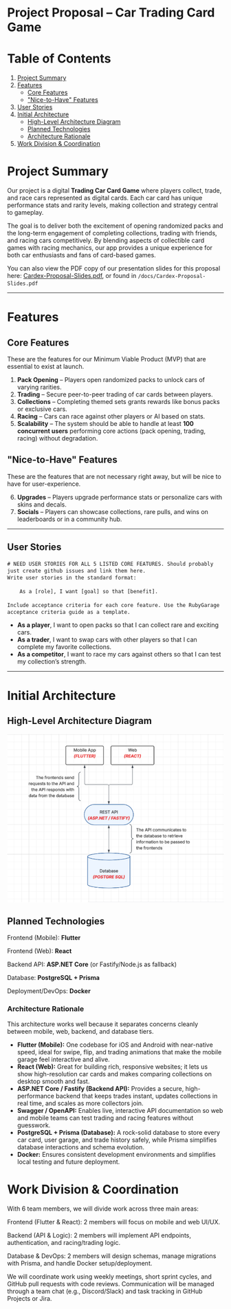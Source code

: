 # Project Proposal – Car Trading Card Game

# Table of Contents

1. [Project Summary](#project-summary)
2. [Features](#features)
   - [Core Features](#core-features)
   - ["Nice-to-Have" Features](#nice-to-have-features)
3. [User Stories](#user-stories)
4. [Initial Architecture](#initial-architecture)
   - [High-Level Architecture Diagram](#high-level-architecture-diagram)
   - [Planned Technologies](#planned-technologies)
   - [Architecture Rationale](#architecture-rationale)
5. [Work Division & Coordination](#work-division--coordination)

# Project Summary
Our project is a digital **Trading Car Card Game** where players collect, trade, and race cars represented as digital cards. Each car card has unique performance stats and rarity levels, making collection and strategy central to gameplay.  

The goal is to deliver both the excitement of opening randomized packs and the long-term engagement of completing collections, trading with friends, and racing cars competitively. By blending aspects of collectible card games with racing mechanics, our app provides a unique experience for both car enthusiasts and fans of card-based games.

You can also view the PDF copy of our presentation slides for this proposal here: [Cardex-Proposal-Slides.pdf](docs/Cardex-Proposal-Slides.pdf), or found in `/docs/Cardex-Proposal-Slides.pdf`

---

# Features

## Core Features

These are the features for our Minimum Viable Product (MVP) that are essential to exist at launch.

1. **Pack Opening** – Players open randomized packs to unlock cars of varying rarities.  
2. **Trading** – Secure peer-to-peer trading of car cards between players.  
3. **Collections** – Completing themed sets grants rewards like bonus packs or exclusive cars.  
4. **Racing** – Cars can race against other players or AI based on stats.  
5. **Scalability** – The system should be able to handle at least **100 concurrent users** performing core actions (pack opening, trading, racing) without degradation.

## "Nice-to-Have" Features

These are the features that are not necessary right away, but will be nice to have for user-experience.

6. **Upgrades** – Players upgrade performance stats or personalize cars with skins and decals.  
7. **Socials** – Players can showcase collections, rare pulls, and wins on leaderboards or in a community hub.

---

## User Stories

    # NEED USER STORIES FOR ALL 5 LISTED CORE FEATURES. Should probably just create github issues and link them here.
    Write user stories in the standard format:

        As a [role], I want [goal] so that [benefit].

    Include acceptance criteria for each core feature. Use the RubyGarage acceptance criteria guide as a template.


- **As a player**, I want to open packs so that I can collect rare and exciting cars.  
- **As a trader**, I want to swap cars with other players so that I can complete my favorite collections.  
- **As a competitor**, I want to race my cars against others so that I can test my collection’s strength.  

---

# Initial Architecture

## High-Level Architecture Diagram
![High Level Architecture Diagram](docs/High-Level-Architecture-Diagram.png "High Level Architecture Diagram")

## Planned Technologies

Frontend (Mobile): **Flutter**

Frontend (Web): **React**

Backend API: **ASP.NET Core** (or Fastify/Node.js as fallback)

Database: **PostgreSQL + Prisma**

Deployment/DevOps: **Docker**

### Architecture Rationale

This architecture works well because it separates concerns cleanly between mobile, web, backend, and database tiers.  

- **Flutter (Mobile):** One codebase for iOS and Android with near-native speed, ideal for swipe, flip, and trading animations that make the mobile garage feel interactive and alive.  
- **React (Web):** Great for building rich, responsive websites; it lets us show high-resolution car cards and makes comparing collections on desktop smooth and fast.  
- **ASP.NET Core / Fastify (Backend API):** Provides a secure, high-performance backend that keeps trades instant, updates collections in real time, and scales as more collectors join.  
- **Swagger / OpenAPI:** Enables live, interactive API documentation so web and mobile teams can test trading and racing features without guesswork.  
- **PostgreSQL + Prisma (Database):** A rock-solid database to store every car card, user garage, and trade history safely, while Prisma simplifies database interactions and schema evolution.  
- **Docker:** Ensures consistent development environments and simplifies local testing and future deployment.  

# Work Division & Coordination
    
With 6 team members, we will divide work across three main areas:

Frontend (Flutter & React): 2 members will focus on mobile and web UI/UX.

Backend (API & Logic): 2 members will implement API endpoints, authentication, and racing/trading logic.

Database & DevOps: 2 members will design schemas, manage migrations with Prisma, and handle Docker setup/deployment.

We will coordinate work using weekly meetings, short sprint cycles, and GitHub pull requests with code reviews. Communication will be managed through a team chat (e.g., Discord/Slack) and task tracking in GitHub Projects or Jira.